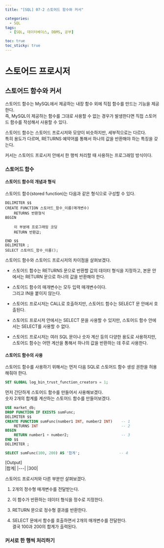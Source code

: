 ```yaml
---
title: "[SQL] 07-2 스토어드 함수와 커서"

categories: 
  - SQL
tags:
  - [SQL, 데이터베이스, DBMS, 공부]

toc: true
toc_sticky: true
---
```


# 스토어드 프로시저

## 스토어드 함수와 커서

스토어드 함수는 MySQL에서 제공하는 내장 함수 외에 직접 함수를 만드는 기능을 제공한다. <br> 즉, MySQL이 제공하는 함수를 그대로 사용할 수 없는 경우가 발생한다면 직접 스토어드 함수를 작성해서 사용할 수 있다.

스토어드 함수는 스토어드 프로시저와 모양이 비슷하지만, 세부적으로는 다르다. <br> 특히 용도가 다르며, RETURNS 예약어를 통해서 하나의 값을 반환해야 하는 특징을 갖는다.

커서는 스토어드 프로시저 안에서 한 행씩 처리할 때 사용하는 프로그래밍 방식이다.



### 스토어드 함수


#### 스토어드 함수의 개념과 형식

스토어드 함수(stored function)는 다음과 같은 형식으로 구성할 수 있다.

```
DELIMITER $$
CREATE FUNCTION 스토어드_함수_이름(매개변수)
    RETURNS 반환형식
BEGIN

    이 부분에 프로그래밍 코딩
    RETURN 반환값;

END $$
DELIMITER ;
SELECT 스토어드_함수_이름();
```

스토어드 함수와 스토어드 프로시저의 차이점을 살펴보겠다.

- 스토어드 함수는 RETURNS 문으로 반환할 값의 데이터 형식을 지정하고, 본문 안에서는 RETURN 문으로 하나의 값을 반환해야 한다.

- 스토어드 함수의 매개변수는 모두 입력 매개변수이다. <BR> 그리고 IN을 붙이지 않는다.

- 스토어드 프로시저는 CALL로 호출하지만, 스토어드 함수는 SELECT 문 안에서 호출된다.

- 스토어드 프로시저 안에서는 SELECT 문을 사용할 수 있지만, 스토어드 함수 안에서는 SELECT를 사용할 수 없다.

- 스토어드 프로시저는 여러 SQL 문이나 숫자 계산 등의 다양한 용도로 사용하지만, 스토어드 함수는 어떤 계산을 통해서 하나의 값을 반환하는 데 주로 사용한다.


#### 스토어드 함수의 사용

스토어드 함수를 사용하기 위해서는 먼저 다음 SQL로 스토어드 함수 생성 권한을 허용해줘야 한다.

```SQL
SET GLOBAL log_bin_trust_function_creators = 1;
```

먼저 간단하게 스토어드 함수를 만들어서 사용해보겠다. <br> 숫자 2개의 합계를 계산하는 스토어드 함수를 만들어보겠다.

```sql
USE market_db;
DROP FUNCTION IF EXISTS sumFunc;
DELIMITER $$
CREATE FUNCTION sumFunc(number1 INT, number2 INT)    -- 1
    RETURNS INT                                      -- 2
BEGIN
    RETURN number1 + number2;                        -- 3
END $$
DELIMITER ;

SELECT sumFunc(100, 200) AS '합계';                  -- 4
```

[Output]   
|합계|
|---|
|300|

스토어드 프로시저와 다른 부분만 살펴보겠다.

1. 2개의 정수형 매개변수를 전달받는다.

2. 이 함수가 반환하는 데이터 형식을 정수로 지정한다.

3. RETURN 문으로 정수형 결과를 반환한다.

4. SELECT 문에서 함수를 호출하면서 2개의 매개변수를 전달한다. <BR> 결국 100과 200의 합계가 출력된다.


### 커서로 한 행씩 처리하기